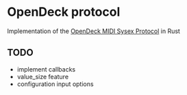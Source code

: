 # OpenDeck protocol

Implementation of the [OpenDeck MIDI Sysex Protocol](https://github.com/shanteacontrols/OpenDeck/wiki/Sysex-Configuration)
 in Rust

## TODO

* implement callbacks
* value_size feature
* configuration input options
